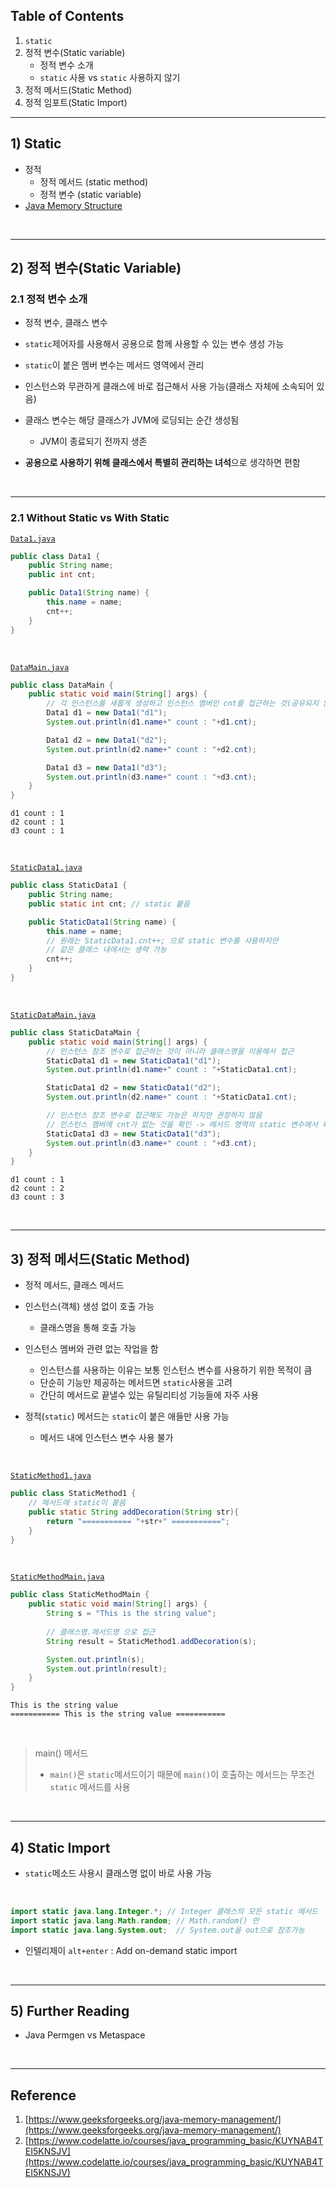 ## Table of Contents

1. `static`
2. 정적 변수(Static variable)
   * 정적 변수 소개
   * `static` 사용 vs `static` 사용하지 않기
3. 정적 메서드(Static Method)
4. 정적 임포트(Static Import)

---

## 1) Static

* 정적
  * 정적 메서드 (static method)
  * 정적 변수 (static variable)
* [Java Memory Structure](https://github.com/seungki1011/Data-Engineering/tree/main/java/(001)%20Java%20Introduction#3-java-memory-structure)

<br>

---

## 2) 정적 변수(Static Variable)

### 2.1 정적 변수 소개

* 정적 변수, 클래스 변수
* ```static```제어자를 사용해서 공용으로 함께 사용할 수 있는 변수 생성 가능
* ```static```이 붙은 멤버 변수는 메서드 영역에서 관리
* 인스턴스와 무관하게 클래스에 바로 접근해서 사용 가능(클래스 자체에 소속되어 있음)



* 클래스 변수는 해당 클래스가 JVM에 로딩되는 순간 생성됨
  * JVM이 종료되기 전까지 생존



* **공용으로 사용하기 위해 클래스에서 특별히 관리하는 녀석**으로 생각하면 편함

<br>

---

### 2.1 Without Static vs With Static

[```Data1.java```](https://github.com/seungki1011/Data-Engineering/blob/main/java/start-java/src/main/java/de/java/staticvariable/Data1.java)

```java
public class Data1 {
    public String name;
    public int cnt;

    public Data1(String name) {
        this.name = name;
        cnt++;
    }
}
```

<br>

[```DataMain.java```](https://github.com/seungki1011/Data-Engineering/blob/main/java/start-java/src/main/java/de/java/staticvariable/DataMain.java)

```java
public class DataMain {
    public static void main(String[] args) {
        // 각 인스턴스를 새롭게 생성하고 인스턴스 멤버인 cnt를 접근하는 것(공유되지 않음!)
        Data1 d1 = new Data1("d1");
        System.out.println(d1.name+" count : "+d1.cnt);

        Data1 d2 = new Data1("d2");
        System.out.println(d2.name+" count : "+d2.cnt);

        Data1 d3 = new Data1("d3");
        System.out.println(d3.name+" count : "+d3.cnt);
    }
}
```

```
d1 count : 1
d2 count : 1
d3 count : 1
```

<br>

[```StaticData1.java```](https://github.com/seungki1011/Data-Engineering/blob/main/java/start-java/src/main/java/de/java/staticvariable/StaticData1.java)

```java
public class StaticData1 {
    public String name;
    public static int cnt; // static 붙음

    public StaticData1(String name) {
        this.name = name;
        // 원래는 StaticData1.cnt++; 으로 static 변수를 사용하지만
        // 같은 클래스 내에서는 생략 가능
        cnt++;
    }
}
```

<br>

[```StaticDataMain.java```](https://github.com/seungki1011/Data-Engineering/blob/main/java/start-java/src/main/java/de/java/staticvariable/StaticDataMain.java)

```java
public class StaticDataMain {
    public static void main(String[] args) {
        // 인스턴스 참조 변수로 접근하는 것이 아니라 클래스명을 이용해서 접근
        StaticData1 d1 = new StaticData1("d1");
        System.out.println(d1.name+" count : "+StaticData1.cnt);

        StaticData1 d2 = new StaticData1("d2");
        System.out.println(d2.name+" count : "+StaticData1.cnt);

        // 인스턴스 참조 변수로 접근해도 가능은 하지만 권장하지 않음
        // 인스턴스 멤버에 cnt가 없는 것을 확인 -> 메서드 영역의 static 변수에서 확인
        StaticData1 d3 = new StaticData1("d3");
        System.out.println(d3.name+" count : "+d3.cnt);
    }
}
```

```
d1 count : 1
d2 count : 2
d3 count : 3
```

<br>

---

## 3) 정적 메서드(Static Method)

* 정적 메서드, 클래스 메서드
* 인스턴스(객체) 생성 없이 호출 가능
  * 클래스명을 통해 호출 가능



* 인스턴스 멤버와 관련 없는 작업을 함
  * 인스턴스를 사용하는 이유는 보통 인스턴스 변수를 사용하기 위한 목적이 큼
  * 단순히 기능만 제공하는 메서드면 ```static```사용을 고려
  * 간단히 메서드로 끝낼수 있는 유틸리티성 기능들에 자주 사용



* 정적(```static```) 메서드는 ```static```이 붙은 애들만 사용 가능
  * 메서드 내에 인스턴스 변수 사용 불가

<br>

[```StaticMethod1.java```](https://github.com/seungki1011/Data-Engineering/blob/main/java/start-java/src/main/java/de/java/staticmethod/StaticMethod1.java)

```java
public class StaticMethod1 {
    // 메서드에 static이 붙음
    public static String addDecoration(String str){
        return "=========== "+str+" ===========";
    }
}
```

<br>

[```StaticMethodMain.java```](https://github.com/seungki1011/Data-Engineering/blob/main/java/start-java/src/main/java/de/java/staticmethod/StaticMethodMain.java)

```java
public class StaticMethodMain {
    public static void main(String[] args) {
        String s = "This is the string value";
        
      	// 클래스명.메서드명 으로 접근
        String result = StaticMethod1.addDecoration(s);

        System.out.println(s);
        System.out.println(result);
    }
}
```

```
This is the string value
=========== This is the string value ===========
```

<br>

>  main() 메서드
>
> * ```main()```은 ```static```메서드이기 때문에 ```main()```이 호출하는 메서드는 무조건 ```static``` 메서드를 사용

<br>

---

## 4) Static Import

* ```static```메소드 사용시 클래스명 없이 바로 사용 가능

<br>

```java
import static java.lang.Integer.*; // Integer 클래스의 모든 static 메서드
import static java.lang.Math.random; // Math.random() 만
import static java.lang.System.out;  // System.out을 out으로 참조가능
```

* 인텔리제이 ```alt+enter``` : Add on-demand static import

<br>

---

## 5) Further Reading

* Java Permgen vs Metaspace

<br>

---

## Reference

1. [https://www.geeksforgeeks.org/java-memory-management/](https://www.geeksforgeeks.org/java-memory-management/)
1. [https://www.codelatte.io/courses/java_programming_basic/KUYNAB4TEI5KNSJV](https://www.codelatte.io/courses/java_programming_basic/KUYNAB4TEI5KNSJV)